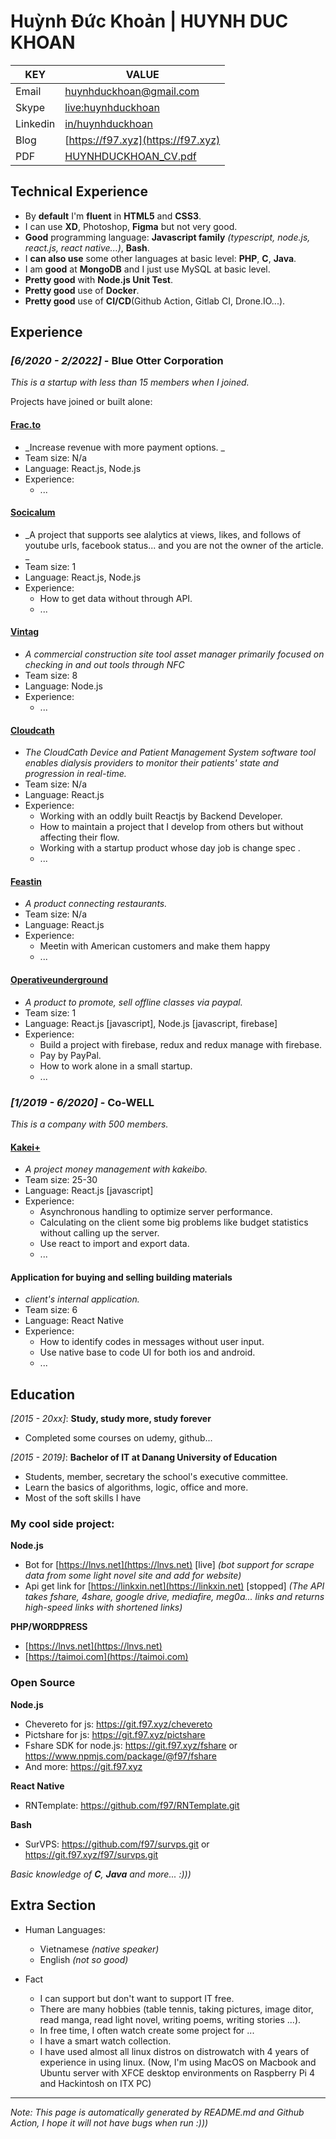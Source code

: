 Huỳnh Đức Khoản | HUYNH DUC KHOAN
=====================

|KEY|VALUE|
|---|---|
|Email|huynhduckhoan@gmail.com|
|Skype|[live:huynhduckhoan](https://join.skype.com/invite/niUom6aZDDwa)|
|Linkedin|[in/huynhduckhoan](https://www.linkedin.com/in/huynhduckhoan)|
|Blog|[https://f97.xyz](https://f97.xyz)|
|PDF|[HUYNHDUCKHOAN_CV.pdf](https://cv.f97.xyz/HUYNHDUCKHOAN_CV.pdf)|

Technical Experience
--------------------

- By **default** I'm **fluent** in **HTML5** and **CSS3**.
- I can use **XD**, Photoshop, **Figma** but not very good.
- **Good** programming language: **Javascript family** _(typescript, node.js, react.js, react native...)_, **Bash**.
- I **can also use** some other languages at basic level: **PHP**, **C**, **Java**.
- I am **good** at **MongoDB** and I just use MySQL at basic level.
- **Pretty good** with **Node.js Unit Test**.
- **Pretty good** use of **Docker**.
- **Pretty good** use of **CI/CD**(Github Action, Gitlab CI, Drone.IO...).

Experience
----------

### _[6/2020 - 2/2022]_ - **Blue Otter Corporation**

_This is a startup with less than 15 members when I joined._

Projects have joined or built alone: 

#### **[Frac.to](https://frac.to)**
- _Increase revenue with more payment options. _
- Team size: N/a
- Language: React.js, Node.js
- Experience: 
  - ...

#### **[Socicalum](#)**
- _A project that supports see alalytics at views, likes, and follows of youtube urls, facebook status... and you are not the owner of the article. _
- Team size: 1
- Language: React.js, Node.js
- Experience: 
  - How to get data without through API.
  - ...

#### **[Vintag](#)**
- _A commercial construction site tool asset manager primarily focused on checking in and out tools through NFC_
- Team size: 8
- Language: Node.js
- Experience: 
  - ...

#### **[Cloudcath](https://www.cloudcath.com)**
  - _The CloudCath Device and Patient Management System software tool enables dialysis providers to monitor their patients' state and progression in real-time._
  - Team size: N/a
  - Language: React.js
  - Experience: 
    - Working with an oddly built Reactjs by Backend Developer.
    - How to maintain a project that I develop from others but without affecting their flow.
    - Working with a startup product whose day job is change spec .
    - ...

#### **[Feastin](https://feastin.com)**

- _A product connecting restaurants._
- Team size: N/a
- Language: React.js
- Experience: 
  - Meetin with American customers and make them happy
  - ...

#### **[Operativeunderground](https://www.operativeunderground.com)**

- _A product to promote, sell offline classes via paypal._
- Team size: 1
- Language: React.js [javascript], Node.js [javascript, firebase]
- Experience: 
  - Build a project with firebase, redux and redux manage with firebase.
  - Pay by PayPal.
  - How to work alone in a small startup.
  - ...

### _[1/2019 - 6/2020]_ - **Co-WELL**

_This is a company with 500 members._

#### **[Kakei+](https://kakei.fujinnotomo.co.jp)**

- _A project money management with kakeibo._
- Team size: 25-30
- Language: React.js [javascript]
- Experience: 
  - Asynchronous handling to optimize server performance.
  - Calculating on the client some big problems like budget statistics without calling up the server.
  - Use react to import and export data.
  - ...

#### **Application for buying and selling building materials**

- _client's internal application._
- Team size: 6
- Language: React Native
- Experience: 
  - How to identify codes in messages without user input.
  - Use native base to code UI for both ios and android.
  - ...

<!-- * I have a few other React Native projects from time to time but not worth mentioning.  -->

Education
---------

_[2015 - 20xx]_:   **Study, study more, study forever**
  * Completed some courses on udemy, github...

_[2015 - 2019]_:   **Bachelor of IT at Danang University of Education**

   * Students, member, secretary the school's executive committee.
   * Learn the basics of algorithms, logic, office and more.
   * Most of the soft skills I have

### My cool side project: 

<!-- yeb, I commented all, so please see at [https://f97.xyz/projects/](https://f97.xyz/projects/) I will update in future. -->

**Node.js**
   * Bot for [https://lnvs.net](https://lnvs.net) [live] _(bot support for scrape data from some light novel site and add for website)_
   * Api get link for [https://linkxin.net](https://linkxin.net) [stopped]  _(The API takes fshare, 4share, google drive, mediafire, meg0a... links and returns high-speed links with shortened links)_

**PHP/WORDPRESS**
   * [https://lnvs.net](https://lnvs.net)
   * [https://taimoi.com](https://taimoi.com)

### Open Source

**Node.js**
   * Chevereto for js: https://git.f97.xyz/chevereto
   * Pictshare for js: https://git.f97.xyz/pictshare
   * Fshare SDK for node.js: https://git.f97.xyz/fshare or https://www.npmjs.com/package/@f97/fshare 
   * And more: https://git.f97.xyz 

**React Native**
   * RNTemplate: https://github.com/f97/RNTemplate.git

**Bash**
   * SurVPS: https://github.com/f97/survps.git or https://git.f97.xyz/f97/survps.git
   
_Basic knowledge of **C**, **Java** and more... :)))_

[ref]: https://github.com/githubuser/f97

Extra Section
----------------------------------------

* Human Languages:

   * Vietnamese _(native speaker)_
   * English _(not so good)_

* Fact
   * I can support but don't want to support IT free.
   * There are many hobbies (table tennis, taking pictures, image ditor, read manga, read light novel, writing poems, writing stories ...).
   * In free time, I often watch create some project for ...
   * I have a smart watch collection.
   * I have used almost all linux distros on distrowatch with 4 years of experience in using linux. (Now, I'm using MacOS on Macbook and Ubuntu server with XFCE desktop environments on Raspberry Pi 4 and Hackintosh on ITX PC)
<!--    * <s>I am alone =)))<s> -->

----------------------------------------
_Note: This page is automatically generated by README.md and Github Action, I hope it will not have bugs when run :)))_

